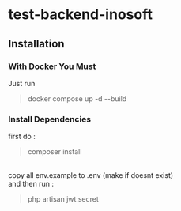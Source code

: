 # test-backend-inosoft

## Installation
### With Docker You Must

Just run </br>
<blockquote>docker compose up -d --build</blockquote>

### Install Dependencies
first do :
<blockquote>composer install</blockquote> </br>
copy all env.example to .env (make if doesnt exist) </br>
and then run :
<blockquote>php artisan jwt:secret</blockquote>
